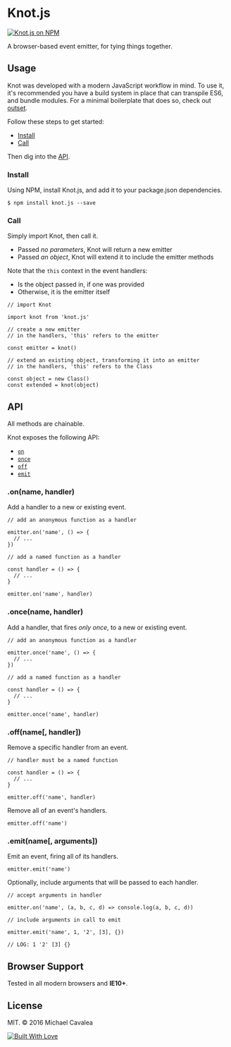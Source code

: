 # Knot.js

[![Knot.js on NPM](https://img.shields.io/npm/v/knot.js.svg)](https://www.npmjs.com/package/knot.js)

A browser-based event emitter, for tying things together.

## Usage

Knot was developed with a modern JavaScript workflow in mind. To use it, it's recommended you have a build system in place that can transpile ES6, and bundle modules. For a minimal boilerplate that does so, check out [outset](https://github.com/callmecavs/outset).

Follow these steps to get started:

* [Install](#install)
* [Call](#call)

Then dig into the [API](#api).

### Install

Using NPM, install Knot.js, and add it to your package.json dependencies.

```
$ npm install knot.js --save
```

### Call

Simply import Knot, then call it.

* Passed _no parameters_, Knot will return a new emitter
* Passed _an object_, Knot will extend it to include the emitter methods

Note that the `this` context in the event handlers:

* Is the object passed in, if one was provided
* Otherwise, it is the emitter itself

```es6
// import Knot

import knot from 'knot.js'

// create a new emitter
// in the handlers, 'this' refers to the emitter

const emitter = knot()

// extend an existing object, transforming it into an emitter
// in the handlers, 'this' refers to the Class

const object = new Class()
const extended = knot(object)
```

## API

All methods are chainable.

Knot exposes the following API:

* [`on`](#onname-handler)
* [`once`](#oncename-handler)
* [`off`](#offname-handler)
* [`emit`](#emitname-arguments)

### .on(name, handler)

Add a handler to a new or existing event.

```es6
// add an anonymous function as a handler

emitter.on('name', () => {
  // ...
})

// add a named function as a handler

const handler = () => {
  // ...
}

emitter.on('name', handler)
```

### .once(name, handler)

Add a handler, that fires _only once_, to a new or existing event.

```es6
// add an anonymous function as a handler

emitter.once('name', () => {
  // ...
})

// add a named function as a handler

const handler = () => {
  // ...
}

emitter.once('name', handler)
```

### .off(name[, handler])

Remove a specific handler from an event.

```es6
// handler must be a named function

const handler = () => {
  // ...
}

emitter.off('name', handler)
```

Remove all of an event's handlers.

```es6
emitter.off('name')
```

### .emit(name[, arguments])

Emit an event, firing all of its handlers.

```es6
emitter.emit('name')
```

Optionally, include arguments that will be passed to each handler.

```es6
// accept arguments in handler

emitter.on('name', (a, b, c, d) => console.log(a, b, c, d))

// include arguments in call to emit

emitter.emit('name', 1, '2', [3], {})

// LOG: 1 '2' [3] {}
```

## Browser Support

Tested in all modern browsers and **IE10+**.

## License

MIT. © 2016 Michael Cavalea

[![Built With Love](http://forthebadge.com/images/badges/built-with-love.svg)](http://forthebadge.com)
